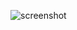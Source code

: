 ![screenshot](https://res.cloudinary.com/dmsj8hghq/image/upload/c_pad,b_auto:predominant,fl_preserve_transparency/v1691158810/screencapture-sprivaten-one-vercel-app-2023-08-04-17_18_39_mdgh75.jpg?_s=public-apps)
